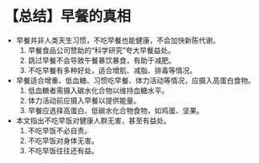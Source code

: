# 【总结】早餐的真相

-   早餐并非人类天生习惯，不吃早餐也能健康，不会加快新陈代谢。
    1.  早餐食品公司赞助的“科学研究”夸大早餐益处。
    2.  跳过早餐不会导致午餐暴饮暴食，有助于减肥。
    3.  不吃早餐有多种好处，适合增肌、减脂、排毒等情况。
-   早餐适合增重、低血糖、习惯吃早餐、体力活动等情况，应摄入高蛋白食物。
    1.  低血糖者需摄入碳水化合物以维持血糖水平。
    2.  体力活动前应摄入早餐以提供能量。
    3.  早餐应选择高蛋白、低碳水化合物食物，如鸡蛋、坚果。
-   本文指出不吃早饭对健康人群无害，甚至有益处。
    1.  不吃早饭不必自责。
    2.  不吃早饭对身体无害。
    3.  不吃早饭往往还有益。